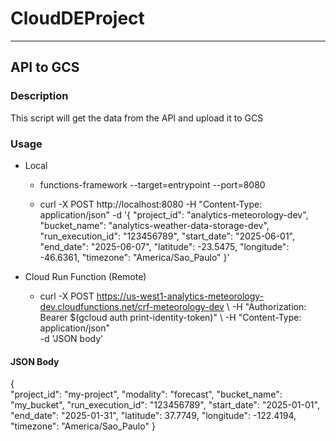 # CloudDEProject

---

## API to GCS
### Description
This script will get the data from the API and upload it to GCS

### Usage
- Local
    - functions-framework --target=entrypoint --port=8080

    - curl -X POST http://localhost:8080     -H "Content-Type: application/json"     -d '{     "project_id": "analytics-meteorology-dev",     "bucket_name": "analytics-weather-data-storage-dev",     "run_execution_id": "123456789",     "start_date": "2025-06-01",     "end_date": "2025-06-07",     "latitude": -23.5475,     "longitude": -46.6361,     "timezone": "America/Sao_Paulo" }'

- Cloud Run Function (Remote)
    - curl -X POST https://us-west1-analytics-meteorology-dev.cloudfunctions.net/crf-meteorology-dev \ 
    -H "Authorization: Bearer $(gcloud auth print-identity-token)" \ 
    -H "Content-Type: application/json" \
    -d 'JSON body'

#### JSON Body
{   
    "project_id": "my-project",
    "modality": "forecast",
    "bucket_name": "my_bucket",
    "run_execution_id": "123456789",
    "start_date": "2025-01-01",
    "end_date": "2025-01-31",
    "latitude": 37.7749,
    "longitude": -122.4194,
    "timezone": "America/Sao_Paulo"
}